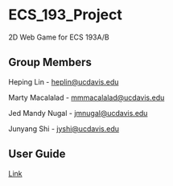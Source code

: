 # ECS_193_Project
2D Web Game for ECS 193A/B

## Group Members
Heping Lin - heplin@ucdavis.edu

Marty Macalalad - mmmacalalad@ucdavis.edu

Jed Mandy Nugal - jmnugal@ucdavis.edu

Junyang Shi - jyshi@ucdavis.edu

## User Guide
[Link](https://docs.google.com/document/d/1CMreVQ3VCu-rIhICe1iwfcoPJGofpVOAXTz8djX8rj8/edit?usp=sharingm)
